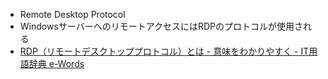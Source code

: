- Remote Desktop Protocol
- WindowsサーバーへのリモートアクセスにはRDPのプロトコルが使用される
- [RDP（リモートデスクトッププロトコル）とは - 意味をわかりやすく - IT用語辞典 e-Words](https://e-words.jp/w/RDP.html)